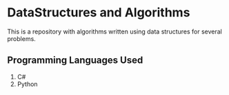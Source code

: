 # DataStructures and Algorithms
This is a repository with algorithms written using data structures for several problems. 

## Programming Languages Used

1. C#
2. Python
